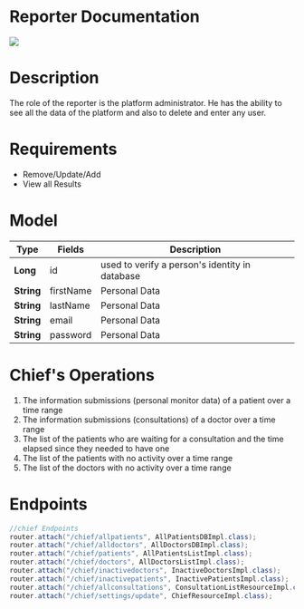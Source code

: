 Reporter Documentation 
=======================
[![](https://img.shields.io/badge/User-Chief-blue)](https://github.com/codehub-learn/pfizer-se-team3)

Description
============
The role of the reporter is the platform administrator. He has the ability to see all the data of the platform and also to delete and enter any user.

Requirements
============
* Remove/Update/Add
* View all Results

Model
============
| Type                        | Fields             | Description                                     |
| ------                      | ----               | ----                                            |
|  **Long**                   | id                 | used to verify a person's identity in database  | 
|  **String**                 | firstName          | Personal Data                                   | 
|  **String**                 | lastName           | Personal Data                                   | 
|  **String**                 | email              | Personal Data                                   | 
|  **String**                 | password           | Personal Data                                   | 


Chief's Operations
============
1. The information submissions (personal monitor data) of a patient over a time range
2. The information submissions (consultations) of a doctor over a time range
3. The list of the patients who are waiting for a consultation and the time elapsed since they needed to have one
4. The list of the patients with no activity over a time range
5. The list of the doctors with no activity over a time range

Endpoints
============
```java
//chief Endpoints
router.attach("/chief/allpatients", AllPatientsDBImpl.class);
router.attach("/chief/alldoctors", AllDoctorsDBImpl.class);
router.attach("/chief/patients", AllPatientsListImpl.class);
router.attach("/chief/doctors", AllDoctorsListImpl.class);
router.attach("/chief/inactivedoctors", InactiveDoctorsImpl.class);
router.attach("/chief/inactivepatients", InactivePatientsImpl.class);
router.attach("/chief/allconsultations", ConsultationListResourceImpl.class);
router.attach("/chief/settings/update", ChiefResourceImpl.class);
```
